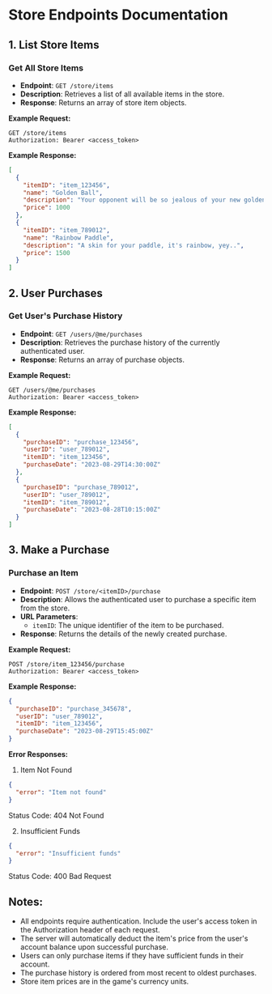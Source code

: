 # Store Endpoints Documentation

## 1. List Store Items

### Get All Store Items
- **Endpoint**: `GET /store/items`
- **Description**: Retrieves a list of all available items in the store.
- **Response**: Returns an array of store item objects.

**Example Request:**
```http
GET /store/items
Authorization: Bearer <access_token>
```

**Example Response:**
```json
[
  {
    "itemID": "item_123456",
    "name": "Golden Ball",
    "description": "Your opponent will be so jealous of your new golden ball",
    "price": 1000
  },
  {
    "itemID": "item_789012",
    "name": "Rainbow Paddle",
    "description": "A skin for your paddle, it's rainbow, yey..",
    "price": 1500
  }
]
```

## 2. User Purchases

### Get User's Purchase History
- **Endpoint**: `GET /users/@me/purchases`
- **Description**: Retrieves the purchase history of the currently authenticated user.
- **Response**: Returns an array of purchase objects.

**Example Request:**
```http
GET /users/@me/purchases
Authorization: Bearer <access_token>
```

**Example Response:**
```json
[
  {
    "purchaseID": "purchase_123456",
    "userID": "user_789012",
    "itemID": "item_123456",
    "purchaseDate": "2023-08-29T14:30:00Z"
  },
  {
    "purchaseID": "purchase_789012",
    "userID": "user_789012",
    "itemID": "item_789012",
    "purchaseDate": "2023-08-28T10:15:00Z"
  }
]
```

## 3. Make a Purchase

### Purchase an Item
- **Endpoint**: `POST /store/<itemID>/purchase`
- **Description**: Allows the authenticated user to purchase a specific item from the store.
- **URL Parameters**:
  - `itemID`: The unique identifier of the item to be purchased.
- **Response**: Returns the details of the newly created purchase.

**Example Request:**
```http
POST /store/item_123456/purchase
Authorization: Bearer <access_token>
```

**Example Response:**
```json
{
  "purchaseID": "purchase_345678",
  "userID": "user_789012",
  "itemID": "item_123456",
  "purchaseDate": "2023-08-29T15:45:00Z"
}
```

**Error Responses:**

1. Item Not Found
```json
{
  "error": "Item not found"
}
```
Status Code: 404 Not Found

2. Insufficient Funds
```json
{
  "error": "Insufficient funds"
}
```
Status Code: 400 Bad Request

## Notes:
- All endpoints require authentication. Include the user's access token in the Authorization header of each request.
- The server will automatically deduct the item's price from the user's account balance upon successful purchase.
- Users can only purchase items if they have sufficient funds in their account.
- The purchase history is ordered from most recent to oldest purchases.
- Store item prices are in the game's currency units.